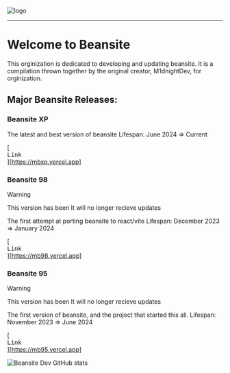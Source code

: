 ![logo](https://github.com/Beansite-Dev/.github/assets/108243683/ddb8a595-b2c4-4993-9e3a-4a9542a3074c)
***
# Welcome to Beansite
This orginization is dedicated to developing and updating beansite. It is a compilation thrown together by the original creator, M1dnightDev, for orginization.

## Major Beansite Releases:

### Beansite XP
The latest and best version of beansite
Lifespan: June 2024 => Current

[<kbd><br>Link<br></kbd>][https://mbxp.vercel.app]

### Beansite 98
> [!WARNING]
> This version has been It will no longer recieve updates

The first attempt at porting beansite to react/vite
Lifespan: December 2023 => January 2024

[<kbd><br>Link<br></kbd>][https://mb98.vercel.app]

### Beansite 95 
> [!WARNING]
> This version has been It will no longer recieve updates

The first version of beansite, and the project that started this all.
Lifespan: November 2023 => June 2024

[<kbd><br>Link<br></kbd>][https://mb95.vercel.app]

![Beansite Dev GitHub stats](https://github-readme-stats.vercel.app/api?username=beansite-dev&show_icons=true&theme=transparent)

